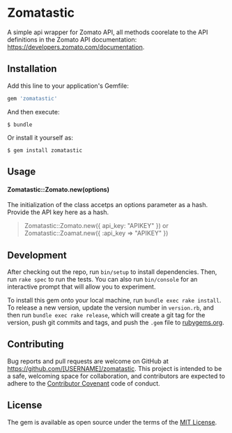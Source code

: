 # Zomatastic

A simple api wrapper for Zomato API, all methods coorelate to the API definitions in the Zomato API documentation: https://developers.zomato.com/documentation.

## Installation

Add this line to your application's Gemfile:

```ruby
gem 'zomatastic'
```

And then execute:

    $ bundle

Or install it yourself as:

    $ gem install zomatastic

## Usage

#### Zomatastic::Zomato.new(options)

The initialization of the class accetps an options parameter as a hash. Provide the API key here as a hash.
> Zomatastic::Zomato.new({ api_key: "APIKEY" })
or
> Zomatastic::Zoamat.new({ :api_key => "APIKEY" })

## Development

After checking out the repo, run `bin/setup` to install dependencies. Then, run `rake spec` to run the tests. You can also run `bin/console` for an interactive prompt that will allow you to experiment.

To install this gem onto your local machine, run `bundle exec rake install`. To release a new version, update the version number in `version.rb`, and then run `bundle exec rake release`, which will create a git tag for the version, push git commits and tags, and push the `.gem` file to [rubygems.org](https://rubygems.org).

## Contributing

Bug reports and pull requests are welcome on GitHub at https://github.com/[USERNAME]/zomatastic. This project is intended to be a safe, welcoming space for collaboration, and contributors are expected to adhere to the [Contributor Covenant](http://contributor-covenant.org) code of conduct.


## License

The gem is available as open source under the terms of the [MIT License](http://opensource.org/licenses/MIT).

